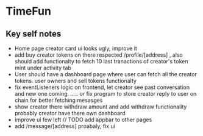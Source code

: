 # TimeFun

## Key self notes 
<!-- - devnet testing on /new route. initCreator, buyTokens, sellTokens, withdrawTokenAmount, sendMessage, creatorReplyUser all handler are working but the frontend shows txns failed/in process while the explorer shows txn success.  -->
<!-- - proabably store short bio and big bio on chain -->
<!-- - /createCreator take image and store it probably ipfs or db then store the uri on-chain -->
- Home page creator card ui looks ugly, improve it
- add buy creator tokens on there respected /profile/[address] , also should add functionalty to fetch 10 last tranactions of creator's token mint under activity tab
- User should have a dashboard page where user can fetch all the creator tokens. user owners and sell tokens functionalty
- fix eventListeners logic on frontend, let creator see past conversation and new one coming. ..... or fix program to store creator reply to user on chain for better fetching mesasges
- show creator there withdraw amount and add withdraw functionality probably creator have there own dashboard
- improve ui few left // TODO add appbar to other pages
- add /message/[address] proabaly, fix ui 